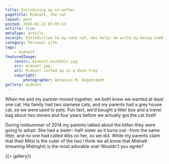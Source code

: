 ```yaml
---
title: Introducing my co-author
pageTitle: Midnatt, the cat
layout: post
posted: 2016-02-22 07:05:13
article: true
metaType: article
excerpt: Introduction to my cute cat, who helps me write by being cuddly, or alternatively stops me from writing by being a lovely little pest who insists on attention.
category: Personal Life
tags:
    - midnatt
featuredImage:
    revSrc: midnatt.ec23932c.jpg
    src: midnatt.jpg
    alt: Midnatt curled up in a desk tray
    copyright:
        photographer: Antonius M. Hogebrandt
gallery: midnatt
---
```


When me and my partner moved together, we both knew we wanted at least one cat. His family had two siamese cats, and my parents had a grey house cat, so we were used to pets. Fun fact, we'd bought a litter box and a travel bag about two moves and four years before we actually got the cat itself.

During midsummer of 2014 my parents talked about the kitten they were going to adopt. She had a sister--half-sister as it turns out--from the same litter, and no one had called dibs on her, so we did. While my parents claim that their Mitzi is the cuter of the two I think we all know that Midnatt (meaning Midnight) is the most adorable one! Wouldn't you agree?

{{> gallery}}
